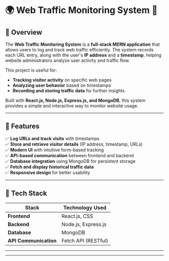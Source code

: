 # **🌍 Web Traffic Monitoring System** 🚦  

## **📌 Overview**  
The **Web Traffic Monitoring System** is a **full-stack MERN application** that allows users to log and track web traffic efficiently. The system records each URL entry, along with the user's **IP address** and a **timestamp**, helping website administrators analyze user activity and traffic flow.

This project is useful for:
- **Tracking visitor activity** on specific web pages  
- **Analyzing user behavior** based on timestamps  
- **Recording and storing traffic data** for further insights  

Built with **React.js, Node.js, Express.js, and MongoDB**, this system provides a simple and interactive way to monitor website usage.

---

## **🚀 Features**  
✅ **Log URLs and track visits** with timestamps  
✅ **Store and retrieve visitor details** (IP address, timestamp, URLs)  
✅ **Modern UI** with intuitive form-based tracking  
✅ **API-based communication** between frontend and backend  
✅ **Database integration** using MongoDB for persistent storage  
✅ **Fetch and display historical traffic data**  
✅ **Responsive design** for better usability  

---

## **📁 Tech Stack**  

| Stack      | Technology Used |
|------------|----------------|
| **Frontend**  | React.js, CSS |
| **Backend**   | Node.js, Express.js |
| **Database**  | MongoDB |
| **API Communication** | Fetch API (RESTful) |

---

---

